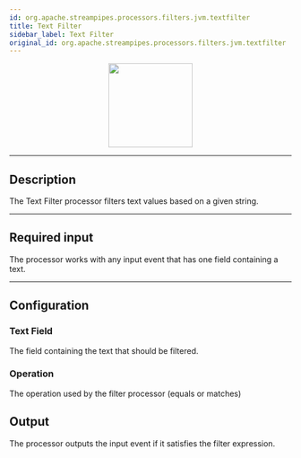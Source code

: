 ```yaml
---
id: org.apache.streampipes.processors.filters.jvm.textfilter
title: Text Filter
sidebar_label: Text Filter
original_id: org.apache.streampipes.processors.filters.jvm.textfilter
---
```


<!--
  ~ Licensed to the Apache Software Foundation (ASF) under one or more
  ~ contributor license agreements.  See the NOTICE file distributed with
  ~ this work for additional information regarding copyright ownership.
  ~ The ASF licenses this file to You under the Apache License, Version 2.0
  ~ (the "License"); you may not use this file except in compliance with
  ~ the License.  You may obtain a copy of the License at
  ~
  ~    http://www.apache.org/licenses/LICENSE-2.0
  ~
  ~ Unless required by applicable law or agreed to in writing, software
  ~ distributed under the License is distributed on an "AS IS" BASIS,
  ~ WITHOUT WARRANTIES OR CONDITIONS OF ANY KIND, either express or implied.
  ~ See the License for the specific language governing permissions and
  ~ limitations under the License.
  ~
  -->



<p align="center"> 
    <img src="/img/pipeline-elements/org.apache.streampipes.processors.filters.jvm.textfilter/icon.png" width="150px;" class="pe-image-documentation"/>
</p>

***

## Description
The Text Filter processor filters text values based on a given string.

***

## Required input
The processor works with any input event that has one field containing a text.

***

## Configuration

### Text Field
The field containing the text that should be filtered.


### Operation
The operation used by the filter processor (equals or matches)

## Output
The processor outputs the input event if it satisfies the filter expression.
